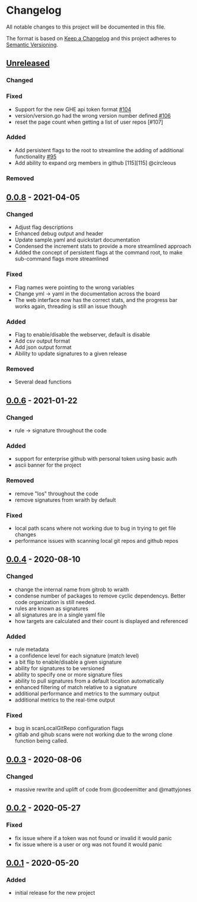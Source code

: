 
# Changelog
All notable changes to this project will be documented in this file.

The format is based on [Keep a Changelog](http://keepachangelog.com/en/1.0.0/)
and this project adheres to [Semantic Versioning](http://semver.org/spec/v2.0.0.html).

## [Unreleased]

### Changed

### Fixed
- Support for the new GHE api token format [#104][104]
- version/version.go had the wrong version number defined [#106][106]
- reset the page count when getting a list of user repos [#107]

### Added
- Add persistent flags to the root to streamline the adding of additional functionality [#95][95]
- Add ability to expand org members in github [115][115] @circleous

### Removed

## [0.0.8] - 2021-04-05
### Changed
- Adjust flag descriptions
- Enhanced debug output and header
- Update sample.yaml and quickstart documentation
- Condensed the increment stats to provide a more streamlined approach
- Added the concept of persistent flags at the command root, to make sub-command flags more streamlined

### Fixed
- Flag names were pointing to the wrong variables
- Change yml -> yaml in the documentation across the board
- The web interface now has the correct stats, and the progress bar works again, threading is still an issue though

### Added
- Flag to enable/disable the webserver, default is disable
- Add csv output format
- Add json output format
- Ability to update signatures to a given release

### Removed
- Several dead functions

## [0.0.6] - 2021-01-22
### Changed
- rule -> signature throughout the code

### Added
- support for enterprise github with personal token using basic auth
- ascii banner for the project

### Removed
- remove "los" throughout the code
- remove signatures from wraith by default

### Fixed
- local path scans where not working due to bug in trying to get file changes
- performance issues with scanning local git repos and github repos

## [0.0.4] - 2020-08-10
### Changed
- change the internal name from gitrob to wraith
- condense number of packages to remove cyclic dependencys. Better code organization is still needed.
- rules are known as signatures
- all signatures are in a single yaml file
- how targets are calculated and their count is displayed and referenced

### Added
- rule metadata
- a confidence level for each signature (match level)
- a bit flip to enable/disable a given signature
- ability for signatures to be versioned
- ability to specify one or more signature files
- ability to pull signatures from a default location automatically
- enhanced filtering of match relative to a signature
- additional performance and metrics to the summary output
- additional metrics to the real-time output

### Fixed
- bug in scanLocalGitRepo configuration flags
- gitlab and gihub scans were not working due to the wrong clone function being called.

## [0.0.3] - 2020-08-06
### Changed
- massive rewrite and uplift of code from @codeemitter and @mattyjones

## [0.0.2] - 2020-05-27
### Fixed
- fix issue where if a token was not found or invalid it would panic
- fix issue where is a user or org was not found it would panic

## [0.0.1] - 2020-05-20
### Added
- initial release for the new project

[Unreleased]: https://github.com/mattyjones/wraith/compare/0.0.8...HEAD
[0.0.8]: https://github.com/mattyjones/wraith/releases/tag/0.0.8
[0.0.6]: https://github.com/mattyjones/wraith/releases/tag/0.0.6
[0.0.4]: https://github.com/mattyjones/wraith/releases/tag/0.0.4
[0.0.3]: https://github.com/mattyjones/wraith/releases/tag/0.0.3
[0.0.2]: https://github.com/mattyjones/gitrob/releases/tag/0.0.2
[0.0.1]: https://github.com/mattyjones/gitrob/releases/tag/0.0.1

[95]: https://github.com/N0MoreSecr3ts/wraith/issues/95
[104]: https://github.com/N0MoreSecr3ts/wraith/pull/104
[106]: https://github.com/N0MoreSecr3ts/wraith/issues/106
[107]: https://github.com/N0MoreSecr3ts/wraith/issues/107
